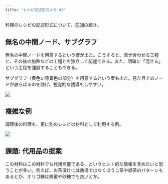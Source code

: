 ```yaml
---
title: 'レシピ記述形式メモ #2'
---
```

料理のレシピの記述形式について、[前回](https://r7kamura.com/articles/2022-05-13-mermaid-recipe-memo)の続き。

無名の中間ノード、サブグラフ
--------------

無名の中間ノードを用意するという案が出た。こうすると、混ぜ合わせる工程と、その後の加熱などの工程とを独立して記述できる。また、明確に「混ぜる」という工程を強調することもできる。

サブグラフ（黄色い背景色の部分）を用意するという案も出た。見た目上のノードが散らばるのを防げ、視覚的な誘導もしやすい。

![](https://lh6.googleusercontent.com/IDqV9LZgUmyIxtunRWrPmkU2rGCl0ftrJiafacFRmXanuvGR-hHztPtZ4cposiZ5wnTD10sjiBWKX2Rz8dA65JS_msEAYK5_SWaK2a3MSmoCVs3LahHnOa0OEER_hNgRpUr1ChYuETligr6plmpIn2L19ml-zFlhBwIhiSQatnRaS7qO97QF_CUJ)

複雑な例
----

調理後の料理を、更に別のレシピの材料として利用する例。

![](https://lh4.googleusercontent.com/EnSIq3wp7zhOJaFAqQLQR8WkWoDfsG7ucmvZC4ayPGua-zLVRF-5IAEqIJ9mNLqBQZKE8XrVBU5xZEWCLFsz5ZHYZFsk1q6fu4lXamggnJkArjV_rsrKDGTIfzgcFL5BQ_d5o7tXM6gLkcrhYhHEnT5Edesnbdtr819YbFM7_BA8_E5Tl91rmLoQ)

課題: 代用品の提案
----------

この材料はこの材料でも代用可能である、というヒント的な情報を含めたいと思うことが多い。例えば、お茶漬けには熱湯ではなくほうじ茶や緑茶のパターンもあるとか、オリゴ糖は蜂蜜や砂糖でも良いとか。
